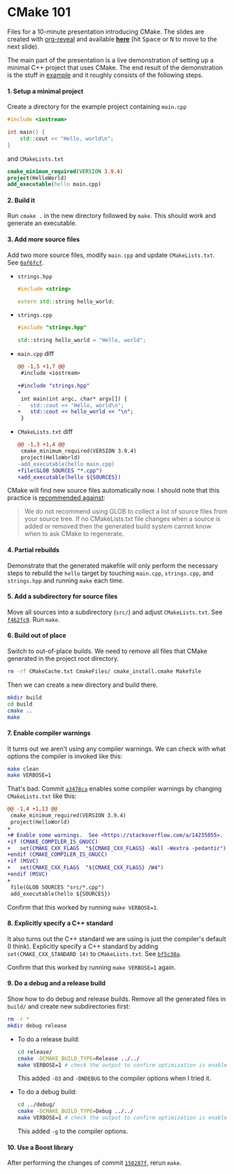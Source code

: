 # CMake 101

Files for a 10-minute presentation introducing CMake.  The slides are created with
[org-reveal] and available **[here][slides]** (hit <kbd>Space</kbd> or <kbd>N</kbd> to
move to the next slide).

The main part of the presentation is a live demonstration of setting up a minimal C++
project that uses CMake.  The end result of the demonstration is the stuff in
[example](/example/) and it roughly consists of the following steps.

#### 1. Setup a minimal project

Create a directory for the example project containing `main.cpp`

```cpp
#include <iostream>

int main() {
    std::cout << "Hello, world\n";
}
```

and `CMakeLists.txt`

```cmake
cmake_minimum_required(VERSION 3.9.4)
project(HelloWorld)
add_executable(hello main.cpp)
```
#### 2. Build it

Run `cmake .` in the new directory followed by `make`.  This should work and generate an
executable.

#### 3. Add more source files

Add two more source files, modify `main.cpp` and update `CMakeLists.txt`.  See
[`0af6fcf`][].
*   `strings.hpp`

    ```cpp
    #include <string>

    extern std::string hello_world;
    ```

*   `strings.cpp`

    ```cpp
    #include "strings.hpp"

    std::string hello_world = "Hello, world";
    ```
*   `main.cpp` diff

    ```diff
    @@ -1,5 +1,7 @@
     #include <iostream>

    +#include "strings.hpp"
    +
     int main(int argc, char* argv[]) {
    -   std::cout << "Hello, world\n";
    +   std::cout << hello_world << "\n";
     }
    ```
*   `CMakeLists.txt` diff

    ```diff
    @@ -1,3 +1,4 @@
     cmake_minimum_required(VERSION 3.9.4)
     project(HelloWorld)
    -add_executable(hello main.cpp)
    +file(GLOB SOURCES "*.cpp")
    +add_executable(hello ${SOURCES})
    ```

CMake will find new source files automatically now.  I should note that this practice is
[recommended against](https://cmake.org/cmake/help/latest/command/file.html):
>   We do not recommend using GLOB to collect a list of source files from your source
>   tree. If no CMakeLists.txt file changes when a source is added or removed then the
>   generated build system cannot know when to ask CMake to regenerate.

#### 4. Partial rebuilds

Demonstrate that the generated makefile will only perform the necessary steps to rebuild
the `hello` target by touching `main.cpp`, `strings.cpp`, and `strings.hpp` and running
`make` each time.

#### 5. Add a subdirectory for source files

Move all sources into a subdirectory (`src/`) and adjust `CMakeLists.txt`.  See
[`f462fc9`][].  Run `make`.

#### 6. Build out of place

Switch to out-of-place builds.  We need to remove all files that CMake generated in the
project root directory.

```bash
rm -rf CMakeCache.txt CmakeFiles/ cmake_install.cmake Makefile
```

Then we can create a new directory and build there.

```bash
mkdir build
cd build
cmake ..
make
```

#### 7. Enable compiler warnings

It turns out we aren't using any compiler warnings.  We can check with what options the
compiler is invoked like this:

```bash
make clean
make VERBOSE=1
```

That's bad.  Commit [`a3478ca`][] enables some compiler warnings by changing
`CMakeLists.txt` like this:

```diff
@@ -1,4 +1,13 @@
 cmake_minimum_required(VERSION 3.9.4)
 project(HelloWorld)
+
+# Enable some warnings.  See <https://stackoverflow.com/a/14235055>.
+if (CMAKE_COMPILER_IS_GNUCC)
+   set(CMAKE_CXX_FLAGS  "${CMAKE_CXX_FLAGS} -Wall -Wextra -pedantic")
+endif (CMAKE_COMPILER_IS_GNUCC)
+if (MSVC)
+   set(CMAKE_CXX_FLAGS  "${CMAKE_CXX_FLAGS} /W4")
+endif (MSVC)
+
 file(GLOB SOURCES "src/*.cpp")
 add_executable(hello ${SOURCES})
```

Confirm that this worked by running `make VERBOSE=1`.

#### 8. Explicitly specify a C++ standard

It also turns out the C++ standard we are using is just the compiler's default (I think).
Explicitly specify a C++ standard by adding `set(CMAKE_CXX_STANDARD 14)` to
`CMakeLists.txt`.  See [`bf5c30a`][].

Confirm that this worked by running `make VERBOSE=1` again.

#### 9. Do a debug and a release build

Show how to do debug and release builds.  Remove all the generated files in `build/` and
create new subdirectories first:

```bash
rm -r *
mkdir debug release
```

*   To do a release build:

    ```bash
    cd release/
    cmake -DCMAKE_BUILD_TYPE=Release ../../
    make VERBOSE=1 # check the output to confirm optimization is enabled
    ```

    This added `-O3` and `-DNDEBUG` to the compiler options when I tried it.

*   To do a debug build:

    ```bash
    cd ../debug/
    cmake -DCMAKE_BUILD_TYPE=Debug ../../
    make VERBOSE=1 # check the output to confirm optimization is enabled
    ```

    This added `-g` to the compiler options.

#### 10. Use a Boost library

After performing the changes of commit [`150287f`][], rerun `make`.

[slides]: https://meribold.github.io/cmake-101/slides/slides.html
[org-reveal]: https://github.com/yjwen/org-reveal
[`0af6fcf`]: https://github.com/meribold/cmake-101/commit/0af6fcf7717153ad16d803b900c3bbc15bd81a81
[`f462fc9`]: https://github.com/meribold/cmake-101/commit/f462fc9a1179e2b63ae5e8a431ad7484872076ef
[`a3478ca`]: https://github.com/meribold/cmake-101/commit/a3478cab0e8aef17b4dce56fbb615e5c40a9052d
[`bf5c30a`]: https://github.com/meribold/cmake-101/commit/bf5c30ac4176d4d84cf9872e8b51f0f48c52d413
[`150287f`]: https://github.com/meribold/cmake-101/commit/150287f6585f8fdf2f7c64447cc239af7dbd78d2

<!-- vim: set tw=90 sts=-1 sw=4 et spell: -->
